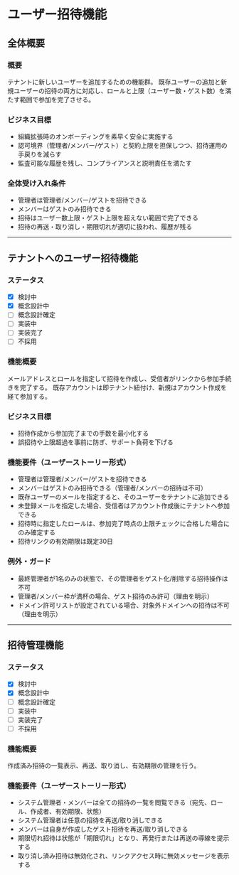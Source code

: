 # ユーザー招待機能

## 全体概要

### 概要

テナントに新しいユーザーを追加するための機能群。
既存ユーザーの追加と新規ユーザーの招待の両方に対応し、ロールと上限（ユーザー数・ゲスト数）を満たす範囲で参加を完了させる。

### ビジネス目標

* 組織拡張時のオンボーディングを素早く安全に実施する
* 認可境界（管理者/メンバー/ゲスト）と契約上限を担保しつつ、招待運用の手戻りを減らす
* 監査可能な履歴を残し、コンプライアンスと説明責任を満たす

### 全体受け入れ条件

* 管理者は管理者/メンバー/ゲストを招待できる
* メンバーはゲストのみ招待できる
* 招待はユーザー数上限・ゲスト上限を超えない範囲で完了できる
* 招待の再送・取り消し・期限切れが適切に扱われ、履歴が残る

---

## テナントへのユーザー招待機能

### ステータス

* [x] 検討中
* [x] 概念設計中
* [ ] 概念設計確定
* [ ] 実装中
* [ ] 実装完了
* [ ] 不採用

### 機能概要

メールアドレスとロールを指定して招待を作成し、受信者がリンクから参加手続きを完了する。
既存アカウントは即テナント紐付け、新規はアカウント作成を経て参加する。

### ビジネス目標

* 招待作成から参加完了までの手数を最小化する
* 誤招待や上限超過を事前に防ぎ、サポート負荷を下げる

### 機能要件（ユーザーストーリー形式）

* 管理者は管理者/メンバー/ゲストを招待できる
* メンバーはゲストのみ招待できる（管理者/メンバーの招待は不可）
* 既存ユーザーのメールを指定すると、そのユーザーをテナントに追加できる
* 未登録メールを指定した場合、受信者はアカウント作成後にテナントへ参加できる
* 招待時に指定したロールは、参加完了時点の上限チェックに合格した場合にのみ確定する
* 招待リンクの有効期限は既定30日

### 例外・ガード

* 最終管理者が1名のみの状態で、その管理者をゲスト化/削除する招待操作は不可
* 管理者/メンバー枠が満杯の場合、ゲスト招待のみ許可（理由を明示）
* ドメイン許可リストが設定されている場合、対象外ドメインへの招待は不可（理由を明示）

---

## 招待管理機能

### ステータス

* [x] 検討中
* [x] 概念設計中
* [ ] 概念設計確定
* [ ] 実装中
* [ ] 実装完了
* [ ] 不採用

### 機能概要

作成済み招待の一覧表示、再送、取り消し、有効期限の管理を行う。

### 機能要件（ユーザーストーリー形式）

* システム管理者・メンバーは全ての招待の一覧を閲覧できる（宛先、ロール、作成者、有効期限、状態）
* システム管理者は任意の招待を再送/取り消しできる
* メンバーは自身が作成したゲスト招待を再送/取り消しできる
* 期限切れ招待は状態が「期限切れ」となり、再発行または再送の導線を提示する
* 取り消し済み招待は無効化され、リンクアクセス時に無効メッセージを表示する


